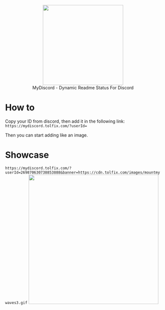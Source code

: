 <p align="center">
  <img width="260" src="https://cdn.tolfix.com/images/TX-Small.png">
  <br/>
  MyDiscord - Dynamic Readme Status For Discord
</p>

# How to
Copy your ID from discord, then add it in the following link: `https://mydiscord.tolfix.com/?userId=`

Then you can start adding like an image.

# Showcase
`https://mydiscord.tolfix.com/?userId=269870630738853888&banner=https://cdn.tolfix.com/images/mountmywaves3.gif`
<img width="420" src="https://mydiscord.tolfix.com/?userId=269870630738853888&bg=https://cdn.tolfix.com/images/mountmywaves3.gif" />
